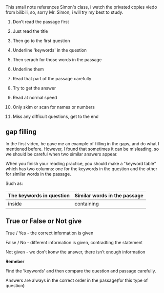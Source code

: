 This small note references Simon's class, i watch the privated copies viedo from bilibili, so, sorry Mr. Simon, i will try my best to study.

1. Don't read the passage first
2. Just read the title
3. Then go to the first question
4. Underline 'keywords' in the question
5. Then serach for those words in the passage
6. Underline them
7. Read that part of the passage carefully
8. Try to get the answer



1. Read at normal speed
2. Only skim or scan for names or numbers
3. Miss any difficult questions, get to the end



## gap filling

In the first video, he gave me an example of filling in the gaps, and do what I mentioned before. However, I found that sometimes it can be misleading, so we should be careful when two similar answers appear.



When you finish your reading practice, you should make a "keyword table" which has two columns: one for the keywords in the question and the other for similar words in the passage.

Such as:

| The keywords in question | Similar words in the passage |
| ------------------------ | ---------------------------- |
| inside                   | containing                   |



## True or False or Not give

True / Yes - the correct information is given

False / No - different information is given, contradting the statement

Not given - we don't konw the answer, there isn't enough information



**Remeber**

Find the 'keywords' and then compare the question and passage carefully.

Answers are always in the correct order in the passage(for this type of question)

 
